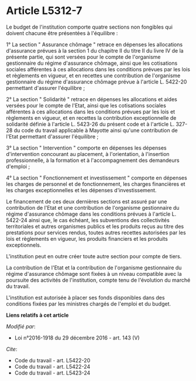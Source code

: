 # Article L5312-7

Le budget de l'institution comporte quatre sections non fongibles qui doivent chacune être présentées à l'équilibre : 

1° La section " Assurance chômage " retrace en dépenses les allocations d'assurance prévues à la section 1 du chapitre II du
titre II du livre IV de la présente partie, qui sont versées pour le compte de l'organisme gestionnaire du régime d'assurance
chômage, ainsi que les cotisations sociales afférentes à ces allocations dans les conditions prévues par les lois et
règlements en vigueur, et en recettes une contribution de l'organisme gestionnaire du régime d'assurance chômage prévue à
l'article L. 5422-20 permettant d'assurer l'équilibre ; 

2° La section " Solidarité " retrace en dépenses les allocations et aides versées pour le compte de l'Etat, ainsi que les
cotisations sociales afférentes à ces allocations dans les conditions prévues par les lois et règlements en vigueur, et en
recettes la contribution exceptionnelle de solidarité définie à l'article L. 5423-26 du présent code et à l'article L. 327-28
du code du travail applicable à Mayotte ainsi qu'une contribution de l'Etat permettant d'assurer l'équilibre ; 

3° La section " Intervention " comporte en dépenses les dépenses d'intervention concourant au placement, à l'orientation, à
l'insertion professionnelle, à la formation et à l'accompagnement des demandeurs d'emploi ; 

4° La section " Fonctionnement et investissement " comporte en dépenses les charges de personnel et de fonctionnement, les
charges financières et les charges exceptionnelles et les dépenses d'investissement. 

Le financement de ces deux dernières sections est assuré par une contribution de l'Etat et une contribution de l'organisme
gestionnaire du régime d'assurance chômage dans les conditions prévues à l'article L. 5422-24 ainsi que, le cas échéant, les
subventions des collectivités territoriales et autres organismes publics et les produits reçus au titre des prestations pour
services rendus, toutes autres recettes autorisées par les lois et règlements en vigueur, les produits financiers et les
produits exceptionnels.

L'institution peut en outre créer toute autre section pour compte de tiers. 

La contribution de l'Etat et la contribution de l'organisme gestionnaire du régime d'assurance chômage sont fixées à un
niveau compatible avec la poursuite des activités de l'institution, compte tenu de l'évolution du marché du travail.

L'institution est autorisée à placer ses fonds disponibles dans des conditions fixées par les ministres chargés de l'emploi
et du budget.

**Liens relatifs à cet article**

_Modifié par_:

  - Loi n°2016-1918 du 29 décembre 2016 - art. 143 (V)

_Cite_:

  - Code du travail - art. L5422-20
  - Code du travail - art. L5422-24
  - Code du travail - art. L5423-24
